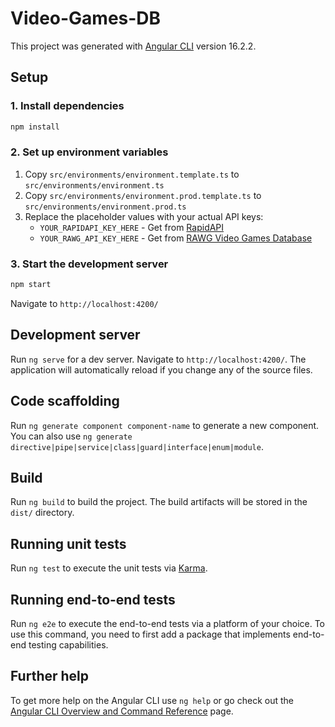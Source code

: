 # Video-Games-DB

This project was generated with [Angular CLI](https://github.com/angular/angular-cli) version 16.2.2.

## Setup

### 1. Install dependencies
```bash
npm install
```

### 2. Set up environment variables
1. Copy `src/environments/environment.template.ts` to `src/environments/environment.ts`
2. Copy `src/environments/environment.prod.template.ts` to `src/environments/environment.prod.ts`
3. Replace the placeholder values with your actual API keys:
   - `YOUR_RAPIDAPI_KEY_HERE` - Get from [RapidAPI](https://rapidapi.com/)
   - `YOUR_RAWG_API_KEY_HERE` - Get from [RAWG Video Games Database](https://rawg.io/apidocs)

### 3. Start the development server
```bash
npm start
```
Navigate to `http://localhost:4200/`

## Development server

Run `ng serve` for a dev server. Navigate to `http://localhost:4200/`. The application will automatically reload if you change any of the source files.

## Code scaffolding

Run `ng generate component component-name` to generate a new component. You can also use `ng generate directive|pipe|service|class|guard|interface|enum|module`.

## Build

Run `ng build` to build the project. The build artifacts will be stored in the `dist/` directory.

## Running unit tests

Run `ng test` to execute the unit tests via [Karma](https://karma-runner.github.io).

## Running end-to-end tests

Run `ng e2e` to execute the end-to-end tests via a platform of your choice. To use this command, you need to first add a package that implements end-to-end testing capabilities.

## Further help

To get more help on the Angular CLI use `ng help` or go check out the [Angular CLI Overview and Command Reference](https://angular.io/cli) page.
